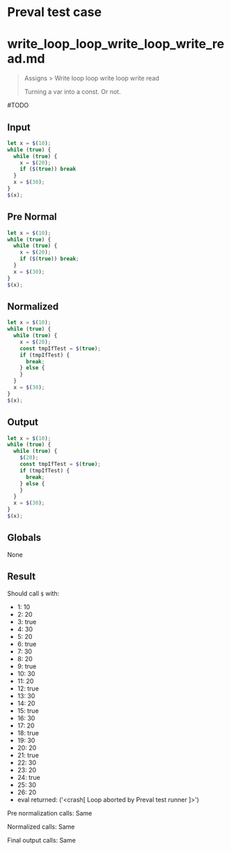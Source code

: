 # Preval test case

# write_loop_loop_write_loop_write_read.md

> Assigns > Write loop loop write loop write read
>
> Turning a var into a const. Or not.

#TODO

## Input

`````js filename=intro
let x = $(10);
while (true) {
  while (true) {
    x = $(20);
    if ($(true)) break
  }
  x = $(30);
}
$(x);
`````

## Pre Normal

`````js filename=intro
let x = $(10);
while (true) {
  while (true) {
    x = $(20);
    if ($(true)) break;
  }
  x = $(30);
}
$(x);
`````

## Normalized

`````js filename=intro
let x = $(10);
while (true) {
  while (true) {
    x = $(20);
    const tmpIfTest = $(true);
    if (tmpIfTest) {
      break;
    } else {
    }
  }
  x = $(30);
}
$(x);
`````

## Output

`````js filename=intro
let x = $(10);
while (true) {
  while (true) {
    $(20);
    const tmpIfTest = $(true);
    if (tmpIfTest) {
      break;
    } else {
    }
  }
  x = $(30);
}
$(x);
`````

## Globals

None

## Result

Should call `$` with:
 - 1: 10
 - 2: 20
 - 3: true
 - 4: 30
 - 5: 20
 - 6: true
 - 7: 30
 - 8: 20
 - 9: true
 - 10: 30
 - 11: 20
 - 12: true
 - 13: 30
 - 14: 20
 - 15: true
 - 16: 30
 - 17: 20
 - 18: true
 - 19: 30
 - 20: 20
 - 21: true
 - 22: 30
 - 23: 20
 - 24: true
 - 25: 30
 - 26: 20
 - eval returned: ('<crash[ Loop aborted by Preval test runner ]>')

Pre normalization calls: Same

Normalized calls: Same

Final output calls: Same
